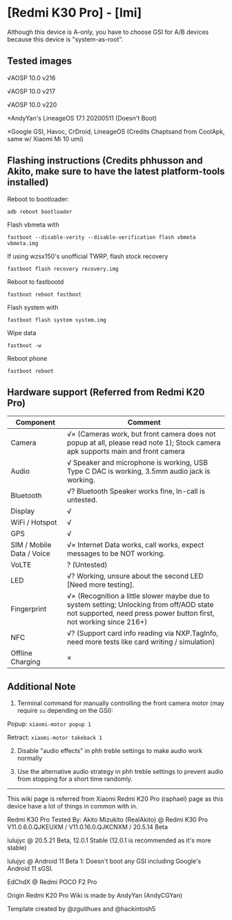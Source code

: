# [Redmi K30 Pro] - [lmi]

Although this device is A-only, you have to choose GSI for A/B devices because this device is "system-as-root". 

## Tested images
√AOSP 10.0 v216

√AOSP 10.0 v217

√AOSP 10.0 v220

×AndyYan's LineageOS 17.1 20200511 (Doesn't Boot)

×Google GSI, Havoc, CrDroid, LineageOS (Credits Chaptsand from CoolApk, same w/ Xiaomi Mi 10 umi)

## Flashing instructions (Credits phhusson and Akito, make sure to have the latest platform-tools installed)

Reboot to bootloader:
```
adb reboot bootloader
```
Flash vbmeta with 
```
fastboot --disable-verity --disable-verification flash vbmeta vbmeta.img
``` 
If using wzsx150's unofficial TWRP, flash stock recovery
```
fastboot flash recovery recovery.img
```
Reboot to fastbootd
```
fastboot reboot fastboot
```
Flash system with
```
fastboot flash system system.img
```
Wipe data
```
fastboot -w
```
Reboot phone
```
fastboot reboot
```

## Hardware support (Referred from Redmi K20 Pro)

| Component                 |      Comment                                              |
|---------------------------|-----------------------------------------------------------|
| Camera                    | √× (Cameras work, but front camera does not popup at all, please read note 1); Stock camera apk supports main and front camera |
| Audio                     | √ Speaker and microphone is working, USB Type C DAC is working, 3.5mm audio jack is working. |
| Bluetooth                 | √? Bluetooth Speaker works fine, In-call is untested. |
| Display                   | √ |
| WiFi / Hotspot            | √ |
| GPS                       | √ |
| SIM / Mobile Data / Voice | √× Internet Data works, call works, expect messages to be NOT working. |
| VoLTE                     | ? (Untested) |
| LED                       | √? Working, unsure about the second LED [Need more testing]. |
| Fingerprint               | √× (Recognition a little slower maybe due to system setting; Unlocking from off/AOD state not supported, need press power button first, not working since 216+) |
| NFC                       | √? (Support card info reading via NXP.TagInfo, need more tests like card writing / simulation) |
| Offline Charging          | × |

## Additional Note

1. Terminal command for manually controlling the front camera motor (may require `su` depending on the GSI):

Popup: `xiaomi-motor popup 1`

Retract: `xiaomi-motor takeback 1`

2. Disable "audio effects" in phh treble settings to make audio work normally

3. Use the alternative audio strategy in phh treble settings to prevent audio from stopping for a short time randomly.

---

This wiki page is referred from Xiaomi Redmi K20 Pro (raphael) page as this device have a lot of things in common with in.

Redmi K30 Pro Tested By: 
Akito Mizukito (RealAkito) @ Redmi K30 Pro V11.0.6.0.QJKEUXM / V11.0.16.0.QJKCNXM / 20.5.14 Beta 

lulujyc @ 20.5.21 Beta, 12.0.1 Stable (12.0.1 is recommended as it's more stable)

lulujyc @ Android 11 Beta 1: Doesn't boot any GSI including Google's Android 11 sGSI.

EdChdX @ Redmi POCO F2 Pro

Origin Redmi K20 Pro Wiki is made by AndyYan (AndyCGYan)

Template created by @zguithues and @hackintosh5